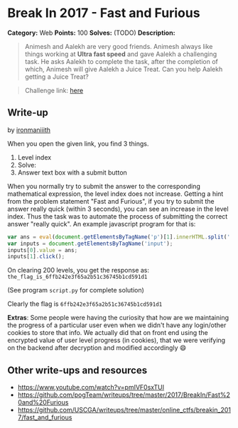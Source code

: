 # Break In 2017 - Fast and Furious


**Category:** Web
**Points:** 100
**Solves:** (TODO)
**Description:**

> Animesh and Aalekh are very good friends. Animesh always like things working at __Ultra fast speed__ and gave Aalekh a challenging task.
> He asks Aalekh to complete the task, after the completion of which, Animesh will give Aalekh a Juice Treat.
> Can you help Aalekh getting a Juice Treat? 

> Challenge link: [here](https://felicity.iiit.ac.in/contest/extra/fastandfurious/)

## Write-up

by [ironmaniiith](https://github.com/ironmaniiith)

When you open the given link, you find 3 things.

1. Level index
2. Solve: <some random mathematical expression>
3. Answer text box with a submit button

When you normally try to submit the answer to the corresponding mathematical expression, the level index does not increase. Getting a hint from the problem statement "Fast and Furious", if you try to submit the answer really quick (within 3 seconds), you can see an increase in the level index. Thus the task was to automate the process of submitting the correct answer "really quick". An example javascript program for that is:

```javascript
var ans = eval(document.getElementsByTagName('p')[1].innerHTML.split(':')[1]);
var inputs = document.getElementsByTagName('input');
inputs[0].value = ans;
inputs[1].click();
```

On clearing 200 levels, you get the response as: `the_flag_is_6ffb242e3f65a2b51c36745b1cd591d1`

(See program `script.py` for complete solution)

Clearly the flag is `6ffb242e3f65a2b51c36745b1cd591d1`


__Extras__: Some people were having the curiosity that how are we maintaining the progress of a particular user even when we didn't have any login/other cookies to store that info. We actually did that on front end using the encrypted value of user level progress (in cookies), that we were verifying on the backend after decryption and modified accordingly :smile:

## Other write-ups and resources
* https://www.youtube.com/watch?v=pmIVF0sxTUI
* https://github.com/pogTeam/writeups/tree/master/2017/BreakIn/Fast%20and%20Furious
* https://github.com/USCGA/writeups/tree/master/online_ctfs/breakin_2017/fast_and_furious
